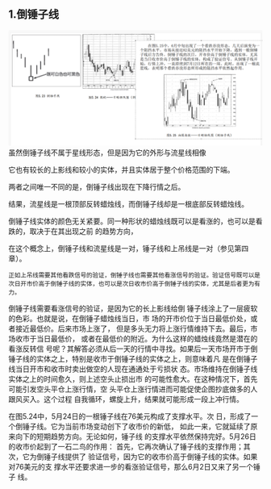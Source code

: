 

## 1.倒锤子线
![](./img/14.png)
虽然倒锤子线不属于星线形态，但是因为它的外形与流星线相像


它也有较长的上影线和较小的实体，并且实体居于整个价格范围的下端。

两者之间唯一不同的是，倒锤子线出现在下降行情之后。

结果，流星线是一根顶部反转蜡烛线，而倒锤子线却是一根底部反转蜡烛线。

倒锤子线实体的颜色无关紧要。同一种形状的蜡烛线既可以是看涨的，也可以是看跌的，取决于在其出现之前 的趋势方向，

在这个概念上，倒锤子线和流星线是一对，锤子线和上吊线是一对（参见第四章）。


```
正如上吊线需要其他看跌信号的验证，倒锤子线也需要其他看涨信号的验证。验证信号既可以是次日开市价高于倒锤子线的实体，也可以是次日收市价高于倒锤子线的实体，尤其是后者更为有力。 
```



倒锤子线需要看涨信号的验证，是因为它的长上影线给倒
锤子线涂上了一层疲软的色彩。也就是说，在倒锤子蜡烛线当日，市
场的开市价位于当日最低价处，或者接近最低价。后来市场上涨了，
但是多头无力将上涨行情维持下去。最后，市场收市于当日最低价，
或者在最低价的附近。为什么这样的蜡烛线竟然是潜在的看涨反转信
号呢？其解答必须从后一天的行情中寻找。如果后一天市场开市于倒
锤子线的实体之上，特别是收市于倒锤子线的实体之上，则意味着凡
是在倒锤子线当日开市和收市时卖出做空的人现在通通处于亏损状
态。市场维持在倒锤子线实体之上的时间愈久，则上述空头止损出市
的可能性愈大。在这种情况下，首先可能引发空头平仓上涨行情，空
头平仓上涨行情进而可能促使企图抄底做多的人跟风买入。这个过程
自我循环，螺旋上升，结果就可能形成一段上冲行情。



在图5.24中，5月24日的一根锤子线在76美元构成了支撑水平。次
日，形成了一个倒锤子线。它为当前市场变动创下了收市价的新低，
如此一来，它就延续了原来向下的短期趋势方向。无论如何，锤子线
的支撑水平依然保持完好。5月26日的收市价起到了一石二鸟的作用：
首先，它再次确认了锤子线的支撑作用；其次，它为倒锤子线提供了
验证信号，因为它的收市价高于倒锤子线的实体。如果对76美元的支
撑水平还要求进一步的看涨验证信号，那么6月2日又来了另一个锤子
线。